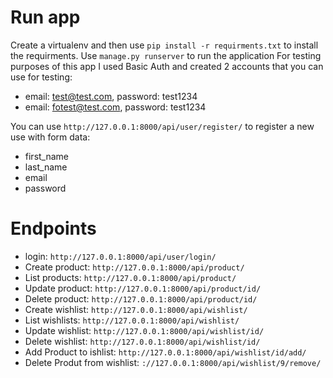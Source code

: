 # Run app
Create a virtualenv and then use `pip install -r requirments.txt` to install the requirments.
Use `manage.py runserver` to run the application
For testing purposes of this app I used Basic Auth and created 2 accounts that you can use for testing:
- email: test@test.com, password: test1234
- email: fotest@test.com, password: test1234

You can use `http://127.0.0.1:8000/api/user/register/` to register a new use with form data:
- first_name
- last_name
- email
- password

# Endpoints
- login: `http://127.0.0.1:8000/api/user/login/` 
- Create product: `http://127.0.0.1:8000/api/product/` 
- List products: `http://127.0.0.1:8000/api/product/` 
- Update product: `http://127.0.0.1:8000/api/product/id/` 
- Delete product: `http://127.0.0.1:8000/api/product/id/` 
- Create wishlist: `http://127.0.0.1:8000/api/wishlist/`
- List wishlists: `http://127.0.0.1:8000/api/wishlist/`
- Update wishlist: `http://127.0.0.1:8000/api/wishlist/id/`
- Delete wishlist: `http://127.0.0.1:8000/api/wishlist/id/`
- Add Product to ishlist: `http://127.0.0.1:8000/api/wishlist/id/add/`
- Delete Produt from wishlist: `://127.0.0.1:8000/api/wishlist/9/remove/`